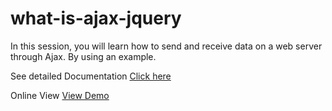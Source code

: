 # what-is-ajax-jquery
In this session, you will learn how to send and receive data on a web server through Ajax. By using an example.

See detailed Documentation <a href="https://learncodeweb.com/web-development/sign-up-sign-in-forms-in-bootstrap-4-with-php-mysql/" target="_blank">Click here</a>

Online View <a href="https://learncodeweb.com/demo/web-development/sign-up-&-sign-in-forms-in-bootstrap-4-with-php-mysql/" target="_blank">View Demo</a>
